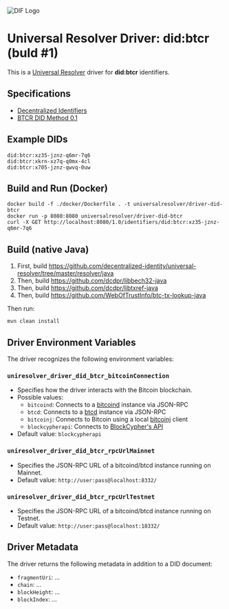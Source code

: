![DIF Logo](https://raw.githubusercontent.com/decentralized-identity/decentralized-identity.github.io/master/images/logo-small.png)

# Universal Resolver Driver: did:btcr (buld #1)

This is a [Universal Resolver](https://github.com/decentralized-identity/universal-resolver/) driver for **did:btcr** identifiers.

## Specifications

* [Decentralized Identifiers](https://w3c-ccg.github.io/did-spec/)
* [BTCR DID Method 0.1](https://w3c-ccg.github.io/didm-btcr)

## Example DIDs

```
did:btcr:xz35-jznz-q6mr-7q6
did:btcr:xkrn-xz7q-q0mx-4cl
did:btcr:x705-jznz-qwvq-0uw
```

## Build and Run (Docker)

```
docker build -f ./docker/Dockerfile . -t universalresolver/driver-did-btcr
docker run -p 8080:8080 universalresolver/driver-did-btcr
curl -X GET http://localhost:8080/1.0/identifiers/did:btcr:xz35-jznz-q6mr-7q6
```

## Build (native Java)

 1. First, build https://github.com/decentralized-identity/universal-resolver/tree/master/resolver/java
 1. Then, build https://github.com/dcdpr/libbech32-java
 1. Then, build https://github.com/dcdpr/libtxref-java
 1. Then, build https://github.com/WebOfTrustInfo/btc-tx-lookup-java

Then run:

	mvn clean install

## Driver Environment Variables

The driver recognizes the following environment variables:

### `uniresolver_driver_did_btcr_bitcoinConnection`

 * Specifies how the driver interacts with the Bitcoin blockchain.
 * Possible values: 
   * `bitcoind`: Connects to a [bitcoind](https://bitcoin.org/en/full-node) instance via JSON-RPC
   * `btcd`: Connects to a [btcd](https://github.com/btcsuite/btcd) instance via JSON-RPC
   * `bitcoinj`: Connects to Bitcoin using a local [bitcoinj](https://bitcoinj.github.io/) client
   * `blockcypherapi`: Connects to [BlockCypher's API](https://www.blockcypher.com/dev/bitcoin/)
 * Default value: `blockcypherapi`

### `uniresolver_driver_did_btcr_rpcUrlMainnet`

 * Specifies the JSON-RPC URL of a bitcoind/btcd instance running on Mainnet.
 * Default value: `http://user:pass@localhost:8332/`

### `uniresolver_driver_did_btcr_rpcUrlTestnet`

 * Specifies the JSON-RPC URL of a bitcoind/btcd instance running on Testnet.
 * Default value: `http://user:pass@localhost:18332/`

## Driver Metadata

The driver returns the following metadata in addition to a DID document:

* `fragmentUri`: ...
* `chain`: ...
* `blockHeight`: ...
* `blockIndex`: ...
